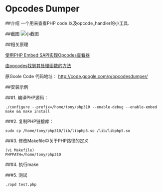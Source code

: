 Opcodes Dumper
================

##介绍
一个用来查看PHP code 以及opcode_handler的小工具.

##截图
![小截图](http://ww3.sinaimg.cn/large/a74ecc4cjw1dwzbmmlzi9j.jpg)

##相关原理

[使用PHP Embed SAPI实现Opcodes查看器](http://www.laruence.com/2008/09/23/539.html)      

[由opcodes找到其处理函数的方法](http://zhangabc.com/2011/08/27/find-opcodes-to-implements/)

原Goole Code 代码地址： http://code.google.com/p/opcodesdumper/    


##安装示例

###1. 编译PHP源码：

    ./configure --prefix=/home/tony/php310 --enable-debug --enable-embed
    make && make install

###2. 复制PHP链接库：
    
    sudo cp /home/tony/php310/lib/libphp5.so /lib/libphp5.so

###3. 修改Makefile中关于PHP路径的定义

    (vi Makefile)
    PHPPATH=/home/tony/php310

###4. 执行make 

###5. 测试

    ./opd test.php


